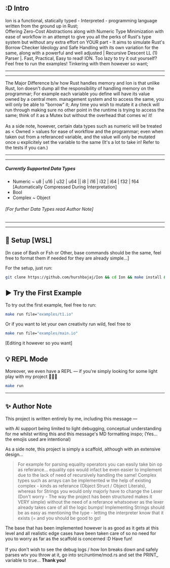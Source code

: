 ## :D Intro

Ion is a functional, statically typed - Interpreted - programming language written from the ground up in Rust;  
Offering Zero-Cost Abstractions along with Numeric Type Minimization with ease of workflow in an attempt to give you all the perks of Rust's type system but without any extra effort on YOUR part - It aims to simulate Rust's Borrow Checker Ideology and Safe Handling with its own variation for the same, along with a powerful and well adjusted | Recursive Descent LL (1) Parser |. Fast, Practical, Easy to read! ION.
Too lazy to try it out yourself? Feel free to run the examples! Tinkering with them however so want;

---

---

The Major Difference b/w how Rust handles memory and Ion is that unlike Rust, Ion doesn't dump all the responsibility of handling memory on the programmar; For example each variable you define will have its value owned by a central mem. management system and to access the same, you will only be able to "borrow" it; Any time you wish to mutate it a check will run through making sure no other point in the runtime is trying to access the same; think of it as a Mutex but without the overhead that comes w/ it!
<br>  
As a side note, however, certain data types such as numeric will be treated as < Owned > values for ease of workflow and the programmar; even when taken out from a referanced variable, and the value will only be mutated once u explicitely set the variable to the same (It's a lot to take in! Refer to the tests if you can.)  

---
---
##### Currently Supported Data Types 
- Numeric ~ u8 | u16 | u32 | u64 || i8 | i16 | i32 | i64 | f32 | f64 [Automatically Compressed During Interpretation]
- Bool
- Complex ~ Object

###### [For further Data Types read Author Note]

---
---

## 🚀 Setup [WSL] 

[In case of Bash or Fsh or Other, base commands should be the same, feel free to format them if needed for they are already simple...]

For the setup, just run:

```bash
git clone https://github.com/hurshbajaj/Ion && cd Ion && make install && make build
```

## ▶️ Try the First Example

To try out the first example, feel free to run:

```bash
make run file="examples/t1.io"
```

Or if you want to let your own creativity run wild, feel free to

```bash
make run file="examples/main.io"
```
[Editing it however so you want]

## 💡 REPL Mode

Moreover, we even have a REPL — if you're simply looking for some light play with my project 🤗🤗🤗

```bash
make run 
```

---

## ✨ Author Note

This project is written entirely by me, including this message —  

with AI support being limited to light debugging, conceptual understanding for me whilst writing this and this message's MD formatting inspo;
(Yes... the emojis used are intentional)

As a side note, this project is simply a scaffold, although with an extensive design...  
> For example for parsing equality operators you can easily take bin op as referance... equality ops would infact be even easier to implement due to the lack of need of recursively handling the same! Complex types such as arrays can be implemented w the help of existing complex - kinds as referance (Object Struct / Object Literals), whereas for Strings you would only majorly have to change the Lexer (Don't worry - The way the project has been structured makes it VERY simple) without the need of a referance whatsoever as the lexer already takes care of all the logic bumps! Implementing Strings should be as easy as mentioning the type - letting the interpreter know that it exists (= and you should be good to go! 

The base that has been implemented however is as good as it gets at this level and all realistic edge cases have been taken care of so no need for you to worry as far as the scaffold is concerned :D Have fun!  
<br>
If you don't wish to see the debug logs / how Ion breaks down and safely parses wtv you throw at it, go into src/runtime/mod.rs and set the PRINT_ variable to true...
**Thank you!**

